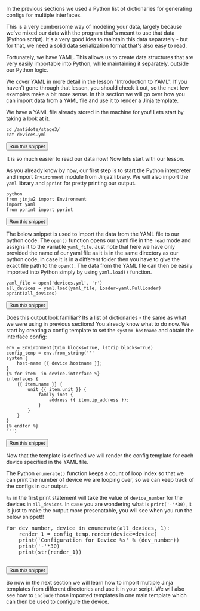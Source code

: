 In the previous sections we used a Python list of dictionaries for generating configs for multiple interfaces.

This is a very cumbersome way of modeling your data, largely because we've mixed our data with the program that's meant to use that data (Python script).
It's a very good idea to maintain this data separately - but for that, we need a solid data serialization format that's also easy to read.

Fortunately, we have YAML. This allows us to create data structures that are very easily importable into Python, while maintaining it separately, outside
our Python logic.

We cover YAML in more detail in the lesson "Introduction to YAML". If you haven't gone through that lesson, you should check it out, so the next few examples make a bit more sense. In this section we will go over how you can import data from a YAML file and use it to render a Jinja template.

We have a YAML file already stored in the machine for you! Lets start by taking a look at it.
```
cd /antidote/stage3/
cat devices.yml
```
<button type="button" class="btn btn-primary btn-sm" onclick="runSnippetInTab('linux1', this)">Run this snippet</button>

It is so much easier to read our data now! Now lets start with our lesson.

As you already know by now, our first step is to start the Python interpreter and import `Environment` module from Jinja2 library.
We will also import the `yaml` library and `pprint` for pretty printing our output.

```
python
from jinja2 import Environment
import yaml
from pprint import pprint
```
<button type="button" class="btn btn-primary btn-sm" onclick="runSnippetInTab('linux1', this)">Run this snippet</button>

The below snippet is used to import the data from the YAML file to our python code. The `open()` function opens our yaml file in the `read` mode and assigns it to the variable `yaml_file`. Just note that here we have only provided the name of our yaml file as it is in the same directory as our python code, in case it is in a different folder then you have to give the exact file path to the `open()`. The data from the YAML file can then be easily imported into Python simply by using `yaml.load()` function.

```
yaml_file = open('devices.yml', 'r')
all_devices = yaml.load(yaml_file, Loader=yaml.FullLoader)
pprint(all_devices)
```
<button type="button" class="btn btn-primary btn-sm" onclick="runSnippetInTab('linux1', this)">Run this snippet</button>

Does this output look familiar? Its a list of dictionaries - the same as what we were using in previous sections! You already know what to do now. We start by creating a config template to set the `system hostname` and obtain the interface config:

```
env = Environment(trim_blocks=True, lstrip_blocks=True)
config_temp = env.from_string('''
system {
    host-name {{ device.hostname }};
}
{% for item  in device.interface %}
interfaces {
    {{ item.name }} {
        unit {{ item.unit }} {
            family inet {
                address {{ item.ip_address }};
            }
        }
    }
}
{% endfor %}
''')
```
<button type="button" class="btn btn-primary btn-sm" onclick="runSnippetInTab('linux1', this)">Run this snippet</button>

Now that the template is defined we will render the config template for each device specified in the YAML file.

The Python `enumerate()` function keeps a count of loop index so that we can print the number of device we are looping over, so we can keep track of the configs in our output.

`%s` in the first print statement will take the value of `device_number` for the devices in `all_devices`.
In case you are wondering what is `print('-'*30)`, it is just to make the output more presenatable, you will see when you run the below snippet!!

<pre>
for dev_number, device in enumerate(all_devices, 1):
    render_1 = config_temp.render(device=device)
    print('Configuration for Device %s' % (dev_number))
    print('-'*30)
    print(str(render_1))

</pre>
<button type="button" class="btn btn-primary btn-sm" onclick="runSnippetInTab('linux1', this)">Run this snippet</button>

So now in the next section we will learn how to import multiple Jinja templates from different directories and use it in your script. We will also see how to `include` those imported templates in one main template which can then be used to configure the device.
